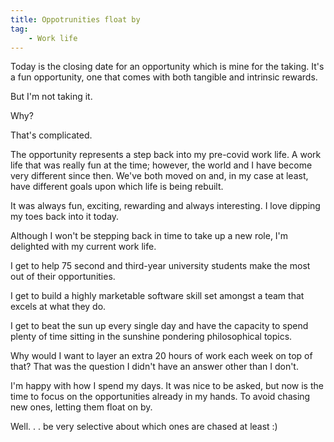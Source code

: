 ```yaml
---
title: Oppotrunities float by
tag:
    - Work life
---
```


Today is the closing date for an opportunity which is mine for the taking. It's a fun opportunity, one that comes with both tangible and intrinsic rewards.

But I'm not taking it.

Why?

That's complicated.

The opportunity represents a step back into my pre-covid work life. A work life that was really fun at the time; however, the world and I have become very different since then. We've both moved on and, in my case at least, have different goals upon which life is being rebuilt.

It was always fun, exciting, rewarding and always interesting. I love dipping my toes back into it today.

Although I won't be stepping back in time to take up a new role, I'm delighted with my current work life.

I get to help 75 second and third-year university students make the most out of their opportunities.

I get to build a highly marketable software skill set amongst a team that excels at what they do.

I get to beat the sun up every single day and have the capacity to spend plenty of time sitting in the sunshine pondering philosophical topics.

Why would I want to layer an extra 20 hours of work each week on top of that? That was the question I didn't have an answer other than I don't.

I'm happy with how I spend my days. It was nice to be asked, but now is the time to focus on the opportunities already in my hands. To avoid chasing new ones, letting them float on by.

Well. . . be very selective about which ones are chased at least :)
